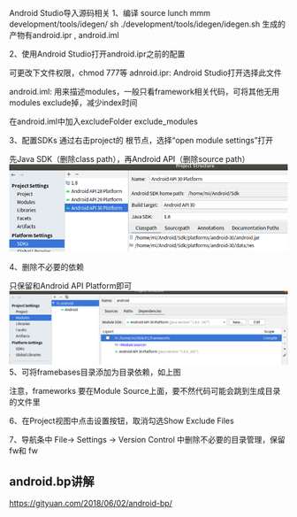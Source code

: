 Android Studio导入源码相关
1、编译
source lunch
 mmm development/tools/idegen/
sh ./development/tools/idegen/idegen.sh
生成的产物有android.ipr , android.iml

2、使用Android Studio打开android.ipr之前的配置

可更改下文件权限，chmod 777等
adnroid.ipr: Android Studio打开选择此文件

android.iml: 用来描述modules，一般只看framework相关代码，可将其他无用modules exclude掉，减少index时间

在android.iml中加入excludeFolder  exclude_modules

3、配置SDKs
通过右击project的 根节点，选择“open module settings”打开

先Java SDK（删除class path），再Android API（删除source path）
![alt text](../pic/javasdk.png)

4、删除不必要的依赖

只保留<Module source>和Android API Platform即可
![alt text](../pic/module_source.png)
5、可将framebases目录添加为目录依赖，如上图

注意，frameworks 要在Module Source上面，要不然代码可能会跳到生成目录的文件里

6、在Project视图中点击设置按钮，取消勾选Show Exclude Files

7、导航条中 File→ Settings → Version Control 中删除不必要的目录管理，保留fw和 fw


## android.bp讲解
https://gityuan.com/2018/06/02/android-bp/